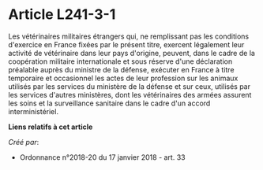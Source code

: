 # Article L241-3-1

Les vétérinaires militaires étrangers qui, ne remplissant pas les conditions d'exercice en France fixées par le présent
titre, exercent légalement leur activité de vétérinaire dans leur pays d'origine, peuvent, dans le cadre de la coopération
militaire internationale et sous réserve d'une déclaration préalable auprès du ministre de la défense, exécuter en France à
titre temporaire et occasionnel les actes de leur profession sur les animaux utilisés par les services du ministère de la
défense et sur ceux, utilisés par les services d'autres ministères, dont les vétérinaires des armées assurent les soins et la
surveillance sanitaire dans le cadre d'un accord interministériel.

**Liens relatifs à cet article**

_Créé par_:

  - Ordonnance n°2018-20 du 17 janvier 2018 - art. 33
